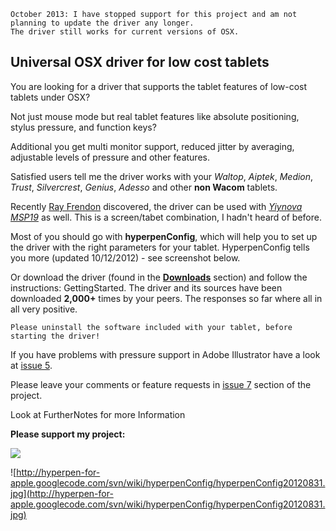 
```
October 2013: I have stopped support for this project and am not planning to update the driver any longer.
The driver still works for current versions of OSX.
```
## Universal OSX driver for low cost tablets ##

You are looking for a driver that supports the tablet features of low-cost tablets under OSX?

Not just mouse mode but real tablet features like absolute positioning, stylus pressure, and function keys?

Additional you get multi monitor support, reduced jitter by averaging, adjustable levels of pressure and other features.

Satisfied users tell me the driver works with your _Waltop_, _Aiptek_, _Medion_, _Trust_, _Silvercrest_, _Genius_, _Adesso_ and other **non Wacom** tablets.

Recently [Ray Frendon](http://www.frendon.com/) discovered, the driver can be used with _[Yiynova MSP19](http://www.amazon.com/Yiynova-Tablet-Monitor-light-MSP19/dp/B005EJAU9S/ref=pd_bxgy_pc_text_y)_ as well. This is a screen/tabet combination, I hadn't heard of before.

Most of you should go with **hyperpenConfig**, which will help you to set up the driver with the right parameters for your tablet. HyperpenConfig tells you more (updated 10/12/2012) - see screenshot below.

Or download the driver (found in the **[Downloads](http://code.google.com/p/hyperpen-for-apple/downloads/list)** section) and follow the instructions: GettingStarted. The driver and its sources have been downloaded **2,000+** times by your peers. The responses so far where all in all very positive.

```
Please uninstall the software included with your tablet, before starting the driver!
```

If you have problems with pressure support in Adobe Illustrator have a look at [issue 5](https://code.google.com/p/hyperpen-for-apple/issues/detail?id=5).

Please leave your comments or feature requests in [issue 7](https://code.google.com/p/hyperpen-for-apple/issues/detail?id=7) section of the project.

Look at FurtherNotes for more Information

**Please support my project:**

[![](https://www.paypalobjects.com/en_US/i/btn/btn_donateCC_LG.gif)](https://www.paypal.com/cgi-bin/webscr?cmd=_s-xclick&hosted_button_id=GCDGUM7SNRWVE)




![http://hyperpen-for-apple.googlecode.com/svn/wiki/hyperpenConfig/hyperpenConfig20120831.jpg](http://hyperpen-for-apple.googlecode.com/svn/wiki/hyperpenConfig/hyperpenConfig20120831.jpg)